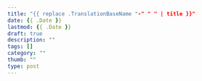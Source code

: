 ```yaml
---
title: "{{ replace .TranslationBaseName "-" " " | title }}"
date: {{ .Date }}
lastmod: {{ .Date }}
draft: true
description: ""
tags: []
category: "" 
thumb: ""
type: post
---
```

